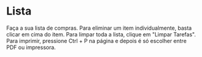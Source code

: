 # Lista
 Faça a sua lista de compras.
 Para eliminar um item individualmente, basta clicar em cima do item.
 Para limpar toda a lista, clique em "Limpar Tarefas".
 Para imprimir, pressione Ctrl + P na página e depois é só escolher entre PDF ou impressora.
